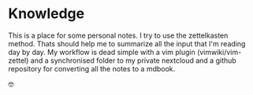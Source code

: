 # Knowledge

This is a place for some personal notes. I try to use the zettelkasten method.
Thats should help me to summarize all the input that I'm reading day by day. My
workflow is dead simple with a vim plugin (vimwiki/vim-zettel) and a
synchronised folder to my private nextcloud and a github repository for
converting all the notes to a mdbook. 

🤓
